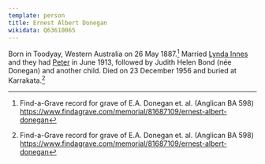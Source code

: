 ```yaml
---
template: person
title: Ernest Albert Donegan
wikidata: Q63610065
---
```


Born in Toodyay, Western Australia on 26 May 1887.[^EADoneganGrave]
Married [Lynda Innes](./lynda-amy-kathleen-innes.html) and they
had [Peter](./peter-innes-donegan.html) in June 1913,
followed by Judith Helen Bond (née Donegan) and another child.
Died on 23 December 1956 and buried at Karrakata.[^EADoneganGrave]

[^EADoneganGrave]: Find-a-Grave record for grave of E.A. Donegan et. al. (Anglican BA 598)
    https://www.findagrave.com/memorial/81687109/ernest-albert-donegan
